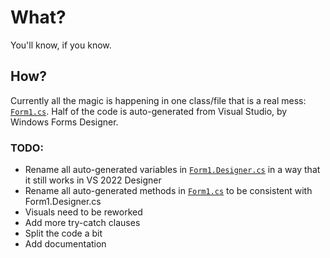 # What?

You'll know, if you know.

## How?

Currently all the magic is happening in one class/file that is a real mess: [`Form1.cs`](WriteOrDie/Form1.cs). Half of the code is auto-generated from Visual Studio, by Windows Forms Designer.

### TODO:

- Rename all auto-generated variables in [`Form1.Designer.cs`](WriteOrDie/Form1.Designer.cs) in a way that it still works in VS 2022 Designer
- Rename all auto-generated methods in [`Form1.cs`](WriteOrDie/Form1.cs) to be consistent with Form1.Designer.cs
- Visuals need to be reworked
- Add more try-catch clauses
- Split the code a bit
- Add documentation
